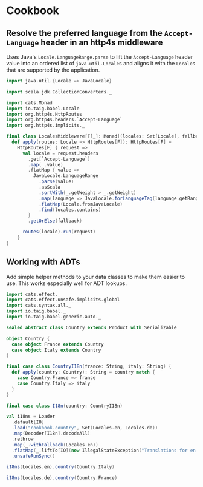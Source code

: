 # Cookbook

## Resolve the preferred language from the `Accept-Language` header in an http4s middleware

Uses Java's `Locale.LanguageRange.parse` to lift the `Accept-Language` header value into an ordered list of `java.util.Locale`s and aligns it with the `Locale`s that are supported by the application.

```scala mdoc
import java.util.{Locale => JavaLocale}

import scala.jdk.CollectionConverters._

import cats.Monad
import io.taig.babel.Locale
import org.http4s.HttpRoutes
import org.http4s.headers.`Accept-Language`
import org.http4s.implicits._

final class LocalesMiddleware[F[_]: Monad](locales: Set[Locale], fallback: Locale) {
  def apply(routes: Locale => HttpRoutes[F]): HttpRoutes[F] =
    HttpRoutes[F] { request =>
      val locale = request.headers
        .get[`Accept-Language`]
        .map(_.value)
        .flatMap { value =>
          JavaLocale.LanguageRange
            .parse(value)
            .asScala
            .sortWith(_.getWeight > _.getWeight)
            .map(language => JavaLocale.forLanguageTag(language.getRange))
            .flatMap(Locale.fromJavaLocale)
            .find(locales.contains)
        }
        .getOrElse(fallback)

      routes(locale).run(request)
    }
}
```

## Working with ADTs

Add simple helper methods to your data classes to make them easier to use. This works especially well for ADT lookups.

```scala mdoc:to-string
import cats.effect._
import cats.effect.unsafe.implicits.global
import cats.syntax.all._
import io.taig.babel._
import io.taig.babel.generic.auto._

sealed abstract class Country extends Product with Serializable

object Country {
  case object France extends Country
  case object Italy extends Country
}

final case class CountryI18n(france: String, italy: String) {
  def apply(country: Country): String = country match {
    case Country.France => france
    case Country.Italy => italy
  }
}

final case class I18n(country: CountryI18n)

val i18ns = Loader
  .default[IO]
  .load("cookbook-country", Set(Locales.en, Locales.de))
  .map(Decoder[I18n].decodeAll)
  .rethrow
  .map(_.withFallback(Locales.en))
  .flatMap(_.liftTo[IO](new IllegalStateException("Translations for en missing")))
  .unsafeRunSync()
```

```scala mdoc
i18ns(Locales.en).country(Country.Italy)
```

```scala mdoc
i18ns(Locales.de).country(Country.France)
```